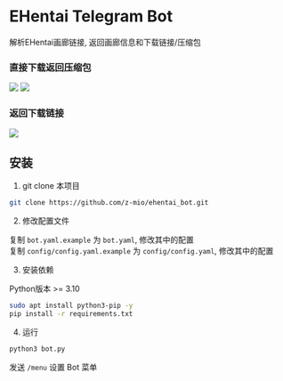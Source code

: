 # EHentai Telegram Bot

解析EHentai画廊链接, 返回画廊信息和下载链接/压缩包

### 直接下载返回压缩包

![](https://img.155155155.xyz/i/2024/06/665c0b221e053.webp)
![](https://img.155155155.xyz/i/2024/06/665c0b3921987.webp)

### 返回下载链接

![](https://img.155155155.xyz/i/2024/06/665c0b4e10171.webp)

## 安装

1. git clone 本项目

```bash
git clone https://github.com/z-mio/ehentai_bot.git
```

2. 修改配置文件

复制 `bot.yaml.example` 为 `bot.yaml`, 修改其中的配置  
复制 `config/config.yaml.example` 为 `config/config.yaml`, 修改其中的配置  

3. 安装依赖

Python版本 >= 3.10

```bash 
sudo apt install python3-pip -y
pip install -r requirements.txt
```

4. 运行

```bash
python3 bot.py
```

发送 `/menu` 设置 Bot 菜单
